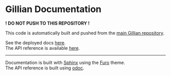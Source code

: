 <!-- Readme for GillianPlatform/GillianPlatform.github.io -->

# Gillian Documentation

**! DO NOT PUSH TO THIS REPOSITORY !**

This code is automatically built and pushed from the [main Gillian repository](https://github.com/GillianPlatform/Gillian/tree/master/sphinx).

See the deployed docs [here](https://GillianPlatform.github.io).
<br/>
The API reference is available [here](https://GillianPlatform.github.io/odoc/).

-----

Documentation is built with [Sphinx](https://www.sphinx-doc.org/) using the [Furo](https://github.com/pradyunsg/furo) theme.
<br/>
The API reference is built using [odoc](https://github.com/ocaml/odoc).
